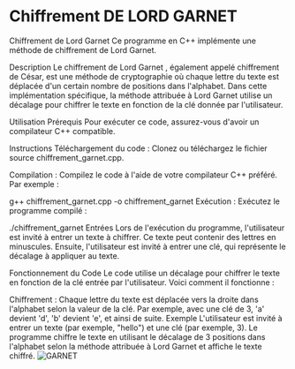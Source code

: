 # Chiffrement DE LORD GARNET
Chiffrement de Lord Garnet
Ce programme en C++ implémente une méthode de chiffrement de Lord Garnet.

Description
Le chiffrement de Lord Garnet , également appelé chiffrement de César, est une méthode de cryptographie où chaque lettre du texte est déplacée d'un certain nombre de positions dans l'alphabet. Dans cette implémentation spécifique, la méthode attribuée à Lord Garnet utilise un décalage pour chiffrer le texte en fonction de la clé donnée par l'utilisateur.

Utilisation
Prérequis
Pour exécuter ce code, assurez-vous d'avoir un compilateur C++ compatible.

Instructions
Téléchargement du code : Clonez ou téléchargez le fichier source chiffrement_garnet.cpp.

Compilation : Compilez le code à l'aide de votre compilateur C++ préféré. Par exemple :

g++ chiffrement_garnet.cpp -o chiffrement_garnet
Exécution : Exécutez le programme compilé :

./chiffrement_garnet
Entrées
Lors de l'exécution du programme, l'utilisateur est invité à entrer un texte à chiffrer. Ce texte peut contenir des lettres en minuscules. Ensuite, l'utilisateur est invité à entrer une clé, qui représente le décalage à appliquer au texte.

Fonctionnement du Code
Le code utilise un décalage pour chiffrer le texte en fonction de la clé entrée par l'utilisateur. Voici comment il fonctionne :

Chiffrement : Chaque lettre du texte est déplacée vers la droite dans l'alphabet selon la valeur de la clé. Par exemple, avec une clé de 3, 'a' devient 'd', 'b' devient 'e', et ainsi de suite.
Exemple
L'utilisateur est invité à entrer un texte (par exemple, "hello") et une clé (par exemple, 3). Le programme chiffre le texte en utilisant le décalage de 3 positions dans l'alphabet selon la méthode attribuée à Lord Garnet et affiche le texte chiffré.
![GARNET](https://github.com/Moudjasath/ChiffrementLORDGARNET/assets/140810316/67e081af-02ff-49c2-89d4-4575a1205d82)


